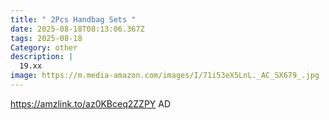 ```yaml
---
title: " 2Pcs Handbag Sets "
date: 2025-08-18T08:13:06.367Z
tags: 2025-08-18
Category: other
description: |
  19.xx 
image: https://m.media-amazon.com/images/I/71i53eX5LnL._AC_SX679_.jpg
---
```

https://amzlink.to/az0KBceq2ZZPY
AD